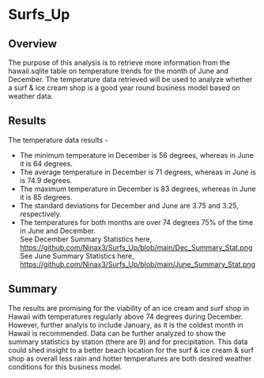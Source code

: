 # Surfs_Up

## Overview
The purpose of this analysis is to retrieve more information from the hawaii.sqlite table on temperature trends for the month of June and December. 
The temperature data retrieved will be used to analyze whether a surf & ice cream shop is a good year round business model based on weather data. 

## Results
The temperature data results - 
- The minimum temperature in December is 56 degrees, whereas in June it is 64 degrees.
- The average temperature in December is 71 degrees, whereas in June is is 74.9 degrees. 
- The maximum temperature in December is 83 degrees, whereas in June it is 85 degrees.
- The standard deviations for December and June are 3.75 and 3.25, respectively. 
- The temperatures for both months are over 74 degrees 75% of the time in June and December.  
See December Summary Statistics here, https://github.com/Ninax3/Surfs_Up/blob/main/Dec_Summary_Stat.png
See June Summary Statistics here, https://github.com/Ninax3/Surfs_Up/blob/main/June_Summary_Stat.png

## Summary
The results are promising for the viability of an ice cream and surf shop in Hawaii with temperatures regularly above 74 degrees during December. However, further analyis to include January, as it is the coldest month in Hawaii is recommended. Data can be further analyzed to show the summary statistics by station (there are 9) and for precipitation. This data could shed insight to a better beach location for the surf & ice cream & surf shop as overall less rain and hotter temperatures are both desired weather conditions for this business model. 
